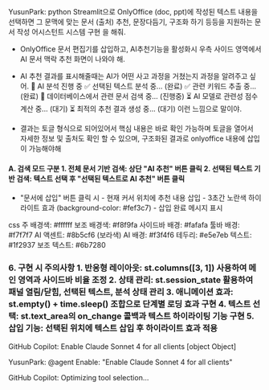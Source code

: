YusunPark: python Streamlit으로 OnlyOffice (doc, ppt)에 작성된 텍스트 내용을 선택하면 그 문맥에 맞는  문서 (출처) 추천, 문장다듬기, 구조화 하기 등등을 지원하는 문서 작성 어시스턴트 시스템 구현 을 해줘. 


- OnlyOffice  문서 편집기를 삽입하고, AI추천기능을 활성화시 우측 사이드 영역에서 AI 문서 맥락 추천 화면이 나와야 해. 

- AI 추천 결과를 표시해줄때는 AI가 어떤 사고 과정을 거쳤는지 과정을 알려주고 싶어.
🔄 AI 분석 진행 중 ✅ 선택된 텍스트 분석 중... (완료) ✅ 관련 키워드 추출 중... (완료) 🔄 데이터베이스에서 관련 문서 검색 중... (진행중) ⏳ AI 모델로 관련성 점수 계산 중... (대기) ⏳ 최적의 추천 결과 생성 중... (대기) 이런 느낌으로 말이야.


- 결과는 토글 형식으로 되어있어서 핵심 내용은 바로 확인 가능하며 토글을 열어서 자세한 정보 및 출처도 확인 할 수 있으며, 구조화된 결과로 onlyoffice 내용에 삽입이 가능해야해


#### A. 검색 모드 구분 1. **전체 문서 기반 검색**: 상단 "AI 추천" 버튼 클릭 2. **선택된 텍스트 기반 검색**: 텍스트 선택 후 "선택된 텍스트로 AI 추천" 버튼 클릭


- "문서에 삽입" 버튼 클릭 시 - 현재 커서 위치에 추천 내용 삽입 - 3초간 노란색 하이라이트 효과 (background-color: #fef3c7) - 삽입 완료 메시지 표시


css
주 배경색: #ffffff 보조 배경색: #f8f9fa 사이드바 배경: #fafafa 툴바 배경: #f7f7f7 AI 액센트: #8b5cf6 (보라색) AI 배경: #f3f4f6 테두리: #e5e7eb 텍스트: #1f2937 보조 텍스트: #6b7280


### 6. 구현 시 주의사항 1. **반응형 레이아웃**: st.columns([3, 1]) 사용하여 메인 영역과 사이드바 비율 조정 2. **상태 관리**: st.session_state 활용하여 패널 열림/닫힘, 선택된 텍스트, 분석 상태 관리 3. **애니메이션 효과**: st.empty() + time.sleep() 조합으로 단계별 로딩 효과 구현 4. **텍스트 선택**: st.text_area의 on_change 콜백과 텍스트 하이라이팅 기능 구현 5. **삽입 기능**: 선택된 위치에 텍스트 삽입 후 하이라이트 효과 적용


GitHub Copilot: Enable Claude Sonnet 4 for all clients
[object Object]

YusunPark: @agent Enable: "Enable Claude Sonnet 4 for all clients"

GitHub Copilot: Optimizing tool selection...